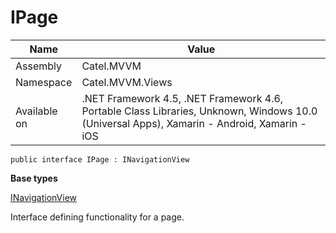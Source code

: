 

# IPage

Name|Value
---|---
Assembly|Catel.MVVM
Namespace|Catel.MVVM.Views
Available on|.NET Framework 4.5, .NET Framework 4.6, Portable Class Libraries, Unknown, Windows 10.0 (Universal Apps), Xamarin - Android, Xamarin - iOS

```
public interface IPage : INavigationView
```

**Base types**

[INavigationView](/Catel.MVVM\Catel\MVVM\Views\INavigationView.md)


Interface defining functionality for a page.



